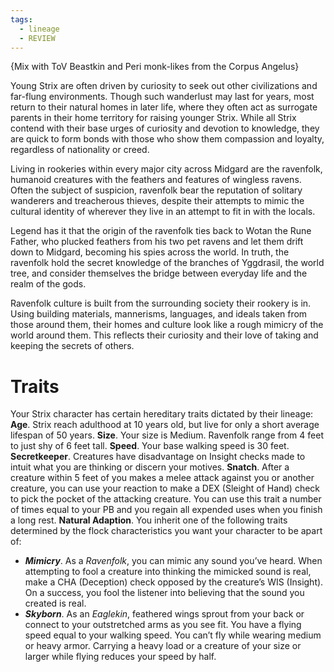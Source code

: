 ```yaml
---
tags:
  - lineage
  - REVIEW
---
```

{Mix with ToV Beastkin and Peri monk-likes from the Corpus Angelus}

Young Strix are often driven by curiosity to seek out other civilizations and far-flung environments. Though such wanderlust may last for years, most return to their natural homes in later life, where they often act as surrogate parents in their home territory for raising younger Strix. While all Strix contend with their base urges of curiosity and devotion to knowledge, they are quick to form bonds with those who show them compassion and loyalty, regardless of nationality or creed.

Living in rookeries within every major city across Midgard are the ravenfolk, humanoid creatures with the feathers and features of wingless ravens. Often the subject of suspicion, ravenfolk bear the reputation of solitary wanderers and treacherous thieves, despite their attempts to mimic the cultural identity of wherever they live in an attempt to fit in with the locals.

Legend has it that the origin of the ravenfolk ties back to Wotan the Rune Father, who plucked feathers from his two pet ravens and let them drift down to Midgard, becoming his spies across the world. In truth, the ravenfolk hold the secret knowledge of the branches of Yggdrasil, the world tree, and consider themselves the bridge between everyday life and the realm of the gods.

Ravenfolk culture is built from the surrounding society their rookery is in. Using building materials, mannerisms, languages, and ideals taken from those around them, their homes and culture look like a rough mimicry of the world around them. This reflects their curiosity and their love of taking and keeping the secrets of others.

# Traits
Your Strix character has certain hereditary traits dictated by their lineage:
**Age**. Strix reach adulthood at 10 years old, but live for only a short average lifespan of 50 years.
**Size**. Your size is Medium. Ravenfolk range from 4 feet to just shy of 6 feet tall.
**Speed**. Your base walking speed is 30 feet.
**Secretkeeper**. Creatures have disadvantage on Insight checks made to intuit what you are thinking or discern your motives.
**Snatch**. After a creature within 5 feet of you makes a melee attack against you or another creature, you can use your reaction to make a DEX (Sleight of Hand) check to pick the pocket of the attacking creature. You can use this trait a number of times equal to your PB and you regain all expended uses when you finish a long rest.
**Natural Adaption**. You inherit one of the following traits determined by the flock characteristics you want your character to be apart of:
- ***Mimicry***. As a *Ravenfolk*, you can mimic any sound you’ve heard. When attempting to fool a creature into thinking the mimicked sound is real, make a CHA (Deception) check opposed by the creature’s WIS (Insight). On a success, you fool the listener into believing that the sound you created is real.
- ***Skyborn***. As an *Eaglekin*, feathered wings sprout from your back or connect to your outstretched arms as you see fit. You have a flying speed equal to your walking speed. You can’t fly while wearing medium or heavy armor. Carrying a heavy load or a creature of your size or larger while flying reduces your speed by half.